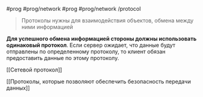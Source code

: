 #prog #prog/network  #prog #prog/network /protocol 

> Протоколы нужны для взаимодействия объектов, обмена между ними информацией

**Для успешного обмена информацией стороны должны использовать одинаковый протокол**. Если сервер ожидает, что данные будут отправлены по определенному протоколу, то клиент обязан предоставить данные по этому протоколу.

[[Сетевой протокол]]

[[Протоколы, которые позволяют обеспечить безопасность передачи данных]]